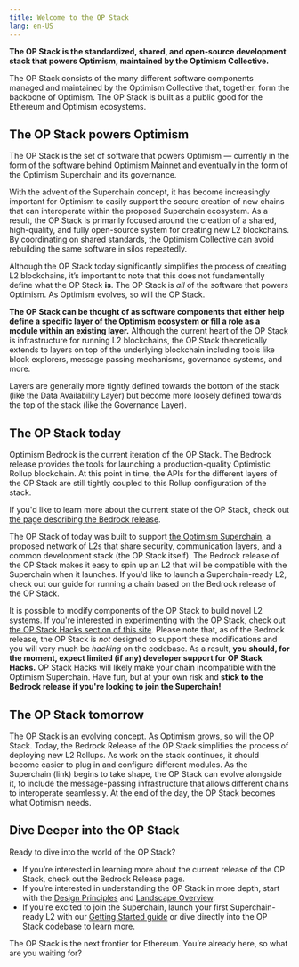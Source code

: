 ```yaml
---
title: Welcome to the OP Stack
lang: en-US
---
```


**The OP Stack is the standardized, shared, and open-source development stack that powers Optimism, maintained by the Optimism Collective.**

The OP Stack consists of the many different software components managed and maintained by the Optimism Collective that, together, form the backbone of Optimism. 
The OP Stack is built as a public good for the Ethereum and Optimism ecosystems.

## The OP Stack powers Optimism

The OP Stack is the set of software that powers Optimism — currently in the form of the software behind Optimism Mainnet and eventually in the form of the Optimism Superchain and its governance.

With the advent of the Superchain concept, it has become increasingly important for Optimism to easily support the secure creation of new chains that can interoperate within the proposed Superchain ecosystem. 
As a result, the OP Stack is primarily focused around the creation of a shared, high-quality, and fully open-source system for creating new L2 blockchains. 
By coordinating on shared standards, the Optimism Collective can avoid rebuilding the same software in silos repeatedly.

Although the OP Stack today significantly simplifies the process of creating L2 blockchains, it’s important to note that this does not fundamentally define what the OP Stack **is**. 
The OP Stack is *all* of the software that powers Optimism. 
As Optimism evolves, so will the OP Stack.

**The OP Stack can be thought of as software components that either help define a specific layer of the Optimism ecosystem or fill a role as a module within an existing layer.**
Although the current heart of the OP Stack is infrastructure for running L2 blockchains, the OP Stack theoretically extends to layers on top of the underlying blockchain including tools like block explorers, message passing mechanisms, governance systems, and more.

Layers are generally more tightly defined towards the bottom of the stack (like the Data Availability Layer) but become more loosely defined towards the top of the stack (like the Governance Layer).

## The OP Stack today

Optimism Bedrock is the current iteration of the OP Stack. 
The Bedrock release provides the tools for launching a production-quality Optimistic Rollup blockchain. 
At this point in time, the APIs for the different layers of the OP Stack are still tightly coupled to this Rollup configuration of the stack. 

If you'd like to learn more about the current state of the OP Stack, check out [the page describing the Bedrock release](/docs/releases/bedrock/README.md).

The OP Stack of today was built to support [the Optimism Superchain](./docs/understand/explainer.md), a proposed network of L2s that share security, communication layers, and a common development stack (the OP Stack itself). 
The Bedrock release of the OP Stack makes it easy to spin up an L2 that will be compatible with the Superchain when it launches. 
If you'd like to launch a Superchain-ready L2, check out our guide for running a chain based on the Bedrock release of the OP Stack.

It is possible to modify components of the OP Stack to build novel L2 systems. 
If you're interested in experimenting with the OP Stack, check out [the OP Stack Hacks section of this site](/docs/build/hacks.md). 
Please note that, as of the Bedrock release, the OP Stack is *not* designed to support these modifications and you will very much be *hacking* on the codebase. 
As a result, **you should, for the moment, expect limited (if any) developer support for OP Stack Hacks.** 
OP Stack Hacks will likely make your chain incompatible with the Optimism Superchain. 
Have fun, but at your own risk and **stick to the Bedrock release if you're looking to join the Superchain!**

## The OP Stack tomorrow

The OP Stack is an evolving concept. 
As Optimism grows, so will the OP Stack. 
Today, the Bedrock Release of the OP Stack simplifies the process of deploying new L2 Rollups. 
As work on the stack continues, it should become easier to plug in and configure different modules. 
As the Superchain (link) begins to take shape, the OP Stack can evolve alongside it, to include the message-passing infrastructure that allows different chains to interoperate seamlessly. 
At the end of the day, the OP Stack becomes what Optimism needs.

## Dive Deeper into the OP Stack

Ready to dive into the world of the OP Stack?

- If you’re interested in learning more about the current release of the OP Stack, check out the Bedrock Release page.
- If you’re interested in understanding the OP Stack in more depth, start with the [Design Principles](/docs/understand/design-principles.md) and [Landscape Overview](/docs/understand/landscape.md).
- If you're excited to join the Superchain, launch your first Superchain-ready L2 with our [Getting Started guide](/docs/build/getting-started.md) or dive directly into the OP Stack codebase to learn more.

The OP Stack is the next frontier for Ethereum. You’re already here, so what are you waiting for?
